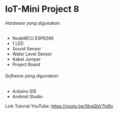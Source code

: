 # IoT-Mini Project 8

###### Hardware yang digunakan: 
- NodeMCU ESP8266
- 1 LED
- Sound Sensor
- Water Level Sensor
- Kabel Jumper
- Project Board

###### Software yang digunakan: 
- Arduino IDE
- Android Studio

Link Tutorial YouTube: https://youtu.be/SbgQbV7IxRo

